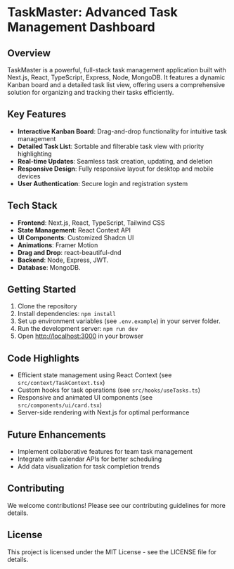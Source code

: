# TaskMaster: Advanced Task Management Dashboard

## Overview

TaskMaster is a powerful, full-stack task management application built with Next.js, React, TypeScript, Express, Node, MongoDB. It features a dynamic Kanban board and a detailed task list view, offering users a comprehensive solution for organizing and tracking their tasks efficiently.

## Key Features

- **Interactive Kanban Board**: Drag-and-drop functionality for intuitive task management
- **Detailed Task List**: Sortable and filterable task view with priority highlighting
- **Real-time Updates**: Seamless task creation, updating, and deletion
- **Responsive Design**: Fully responsive layout for desktop and mobile devices
- **User Authentication**: Secure login and registration system

## Tech Stack

- **Frontend**: Next.js, React, TypeScript, Tailwind CSS
- **State Management**: React Context API
- **UI Components**: Customized Shadcn UI
- **Animations**: Framer Motion
- **Drag and Drop**: react-beautiful-dnd
- **Backend**: Node, Express, JWT.
- **Database**: MongoDB.

## Getting Started

1. Clone the repository
2. Install dependencies: `npm install`
3. Set up environment variables (see `.env.example`) in your server folder.
4. Run the development server: `npm run dev`
5. Open [http://localhost:3000](http://localhost:3000) in your browser

## Code Highlights

- Efficient state management using React Context (see `src/context/TaskContext.tsx`)
- Custom hooks for task operations (see `src/hooks/useTasks.ts`)
- Responsive and animated UI components (see `src/components/ui/card.tsx`)
- Server-side rendering with Next.js for optimal performance

## Future Enhancements

- Implement collaborative features for team task management
- Integrate with calendar APIs for better scheduling
- Add data visualization for task completion trends

## Contributing

We welcome contributions! Please see our contributing guidelines for more details.

## License

This project is licensed under the MIT License - see the LICENSE file for details.
